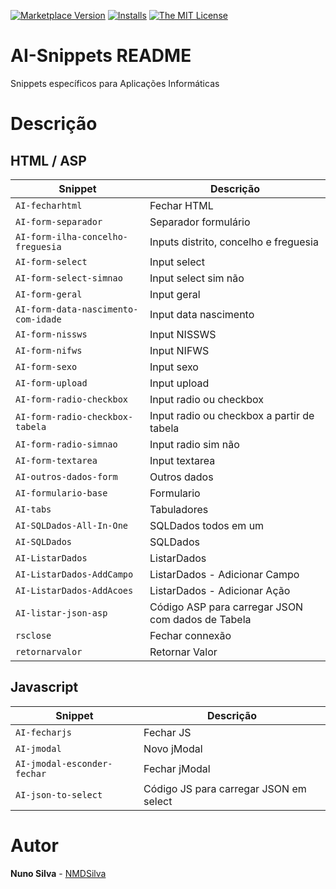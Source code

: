 [![Marketplace Version](https://vsmarketplacebadge.apphb.com/version/NMSilva.aisnippets.svg?style=flat-square)](https://marketplace.visualstudio.com/items?itemName=NMSilva.aisnippets)
[![Installs](https://vsmarketplacebadge.apphb.com/installs-short/NMSilva.aisnippets.svg?style=flat-square)](https://marketplace.visualstudio.com/items?itemName=NMSilva.aisnippets)
[![The MIT License](https://img.shields.io/badge/license-MIT-orange.svg?style=flat-square)](http://opensource.org/licenses/MIT)

# AI-Snippets README

Snippets específicos para Aplicações Informáticas

# Descrição

## HTML / ASP

| Snippet                             | Descrição                                  |
| ----------------------------------- | ------------------------------------------ |
| `AI-fecharhtml`                     | Fechar HTML                                |
| `AI-form-separador`                 | Separador formulário                       |
| `AI-form-ilha-concelho-freguesia`   | Inputs distrito, concelho e freguesia      |
| `AI-form-select`                    | Input select                               |
| `AI-form-select-simnao`             | Input select sim não                       |
| `AI-form-geral`                     | Input geral                                |
| `AI-form-data-nascimento-com-idade` | Input data nascimento                      |
| `AI-form-nissws`                    | Input NISSWS                               |
| `AI-form-nifws`                     | Input NIFWS                                |
| `AI-form-sexo`                      | Input sexo                                 |
| `AI-form-upload`                    | Input upload                               |
| `AI-form-radio-checkbox`            | Input radio ou checkbox                    |
| `AI-form-radio-checkbox-tabela`     | Input radio ou checkbox a partir de tabela |
| `AI-form-radio-simnao`              | Input radio sim não                        |
| `AI-form-textarea`                  | Input textarea                             |
| `AI-outros-dados-form`              | Outros dados                               |
| `AI-formulario-base`                | Formulario                                 |
| `AI-tabs`                           | Tabuladores                                |
| `AI-SQLDados-All-In-One`            | SQLDados todos em um                       |
| `AI-SQLDados`                       | SQLDados                                   |
| `AI-ListarDados`                    | ListarDados                                |
| `AI-ListarDados-AddCampo`           | ListarDados - Adicionar Campo              |
| `AI-ListarDados-AddAcoes`           | ListarDados - Adicionar Ação               |
| `AI-listar-json-asp`                | Código ASP para carregar JSON com dados de Tabela|
| `rsclose`                           | Fechar connexão                            |
| `retornarvalor`                     | Retornar Valor                             |

## Javascript

| Snippet                     | Descrição     |
| --------------------------- | ------------- |
| `AI-fecharjs`               | Fechar JS     |
| `AI-jmodal`                 | Novo jModal   |
| `AI-jmodal-esconder-fechar` | Fechar jModal |
| `AI-json-to-select`         | Código JS para carregar JSON em select     |

# Autor

**Nuno Silva** - [NMDSilva](https://github.com/NMDSilva)
